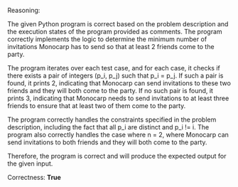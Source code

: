 Reasoning:

The given Python program is correct based on the problem description and the execution states of the program provided as comments. The program correctly implements the logic to determine the minimum number of invitations Monocarp has to send so that at least 2 friends come to the party.

The program iterates over each test case, and for each case, it checks if there exists a pair of integers (p_i, p_j) such that p_i = p_j. If such a pair is found, it prints 2, indicating that Monocarp can send invitations to these two friends and they will both come to the party. If no such pair is found, it prints 3, indicating that Monocarp needs to send invitations to at least three friends to ensure that at least two of them come to the party.

The program correctly handles the constraints specified in the problem description, including the fact that all p_i are distinct and p_i != i. The program also correctly handles the case where n = 2, where Monocarp can send invitations to both friends and they will both come to the party.

Therefore, the program is correct and will produce the expected output for the given input.

Correctness: **True**